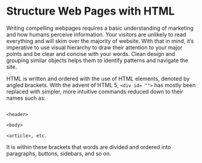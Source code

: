 # Structure Web Pages with HTML

Writing compelling webpages requires a basic understanding of marketing and how humans perceive information. Your visitors are unlikely to read everything and will skim over the majority of website. With that in mind, it’s imperative to use visual hierarchy to draw their attention to your major points and be clear and concise with your words. Clean design and grouping similar objects helps them to identify patterns and navigate the site.

HTML is written and ordered with the use of HTML elements, denoted by angled brackets. With the advent of HTML 5, `<div id= "">` has mostly been replaced with simpler, more intuitive commands reduced down to their names such as:

```

<header>

<body>
    
<article>, etc.

```

It is within these brackets that words are divided and ordered into paragraphs, buttons, sidebars, and so on.
